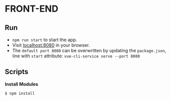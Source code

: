 # FRONT-END

## Run
* `npm run start` to start the app. 
* Visit [localhost:8080](http://localhost:8080) in your browser. 
* The `default port 8080` can be overwritten by updating the `package.json`, line with `start` attribute: `vue-cli-service serve --port 8080`

## Scripts

**Install Modules**
```bash
$ npm install
```